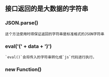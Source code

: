 ## 接口返回的是大数据的字符串
### JSON.parse()
	这个方法使用时得保证返回的字符串是标准格式的JSON字符串
### eval('(' + data + ')')
	`eval()`会将传入的字符串转化成`js`代码进行执行，
### new Function()

